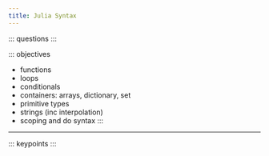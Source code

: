 ```yaml
---
title: Julia Syntax
---
```


::: questions
:::

::: objectives
- functions
- loops
- conditionals
- containers: arrays, dictionary, set
- primitive types
- strings (inc interpolation)
- scoping and do syntax
:::

---

::: keypoints
:::

